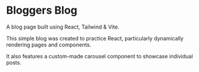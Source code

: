 # Bloggers Blog

A blog page built using React, Tailwind & Vite. 

This simple blog was created to practice React, particularly dynamically rendering pages and components. 

It also features a custom-made carousel component to showcase individual posts. 
